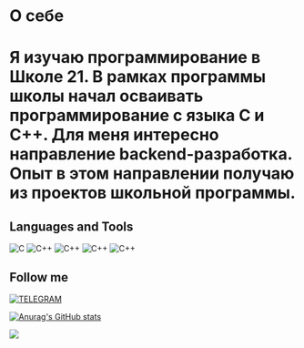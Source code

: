  # О себе
  # Я изучаю программирование в Школе 21. В рамках программы школы начал осваивать программирование с языка C и C++. Для меня интересно направление backend-разработка. Опыт в этом направлении получаю из проектов школьной программы.

## Languages and Tools

![C](https://img.shields.io/badge/-090909?style=for-the-badge&logo=C)
![C++](https://img.shields.io/badge/С++-090909?style=for-the-badge&logo=Cplusplus)
![C++](https://img.shields.io/badge/SQL-090909?style=for-the-badge&logo=Postgresql)
![C++](https://img.shields.io/badge/QT-090909?style=for-the-badge&logo=QT)
![C++](https://img.shields.io/badge/Docker-090909?style=for-the-badge&logo=Docker)

## Follow me ##

[![TELEGRAM](https://img.shields.io/badge/TELEGRAM-090909?style=for-the-badge&logo=Telegram)](https://t.me/biggpapalXX)


[![Anurag's GitHub stats](https://github-readme-stats.vercel.app/api?username=VladimirDimitraki&show_icons=true&theme=radical)](https://github.com/anuraghazra/github-readme-stats)

![](https://leetcard.jacoblin.cool/jacoblincool?ext=activity)